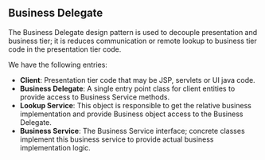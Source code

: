 ## Business Delegate
The Business Delegate design pattern is used to decouple presentation and business tier; it is reduces communication or remote lookup to business tier code in the presentation tier code.

We have the following entries:

- **Client**: Presentation tier code that may be JSP, servlets or UI java code.
- **Business Delegate**: A single entry point class for client entities to provide access to Business Service methods.
- **Lookup Service**: This object is responsible to get the relative business implementation and provide Business object access to the Business Delegate.
- **Business Service**: The Business Service interface; concrete classes implement this business service to provide actual business implementation logic.
